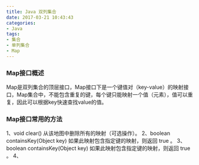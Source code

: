 ```yaml
---
title: Java 双列集合
date: 2017-03-21 10:43:43
categories: 
- Java
tags: 
- 集合
- 单列集合
- Map 
---
```

### Map接口概述
Map是双列集合的顶层接口，Map接口下是一个键值对（key-value）的映射接口，Map集合中，不能包含重复的键，每个键只能映射一个值（元素），值可以重复，因此可以根据key快速查找value的值。
<!--more-->

### Map接口常用的方法
1、void clear()  从该地图中删除所有的映射（可选操作）。
2、boolean containsKey(Object key) 如果此映射包含指定键的映射，则返回 true 。
3、boolean containsKey(Object key) 如果此映射包含指定键的映射，则返回 true 。
4、




